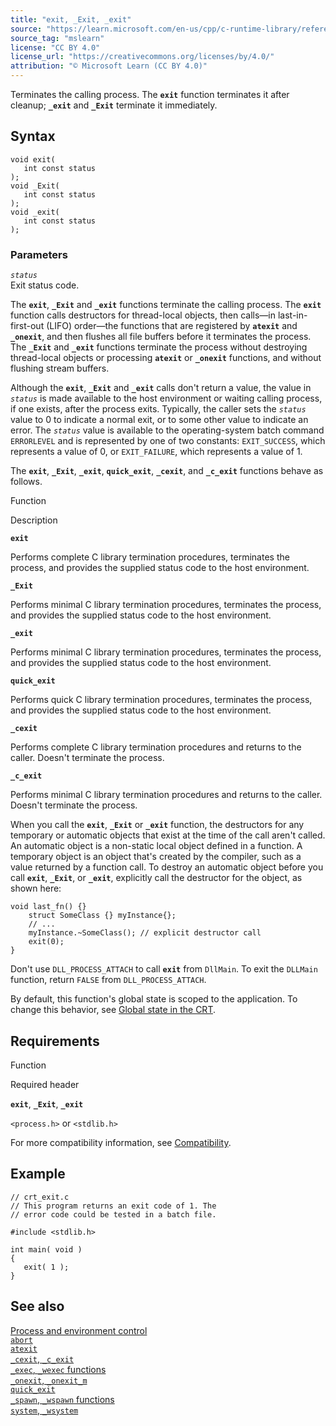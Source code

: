```yaml
---
title: "exit, _Exit, _exit"
source: "https://learn.microsoft.com/en-us/cpp/c-runtime-library/reference/exit-exit-exit?view=msvc-170"
source_tag: "mslearn"
license: "CC BY 4.0"
license_url: "https://creativecommons.org/licenses/by/4.0/"
attribution: "© Microsoft Learn (CC BY 4.0)"
---
```

Terminates the calling process. The **`exit`** function terminates it after cleanup; **`_exit`** and **`_Exit`** terminate it immediately.

## Syntax

```
void exit(
   int const status
);
void _Exit(
   int const status
);
void _exit(
   int const status
);
```

### Parameters

_`status`_  
Exit status code.

The **`exit`**, **`_Exit`** and **`_exit`** functions terminate the calling process. The **`exit`** function calls destructors for thread-local objects, then calls—in last-in-first-out (LIFO) order—the functions that are registered by **`atexit`** and **`_onexit`**, and then flushes all file buffers before it terminates the process. The **`_Exit`** and **`_exit`** functions terminate the process without destroying thread-local objects or processing **`atexit`** or **`_onexit`** functions, and without flushing stream buffers.

Although the **`exit`**, **`_Exit`** and **`_exit`** calls don't return a value, the value in _`status`_ is made available to the host environment or waiting calling process, if one exists, after the process exits. Typically, the caller sets the _`status`_ value to 0 to indicate a normal exit, or to some other value to indicate an error. The _`status`_ value is available to the operating-system batch command `ERRORLEVEL` and is represented by one of two constants: `EXIT_SUCCESS`, which represents a value of 0, or `EXIT_FAILURE`, which represents a value of 1.

The **`exit`**, **`_Exit`**, **`_exit`**, **`quick_exit`**, **`_cexit`**, and **`_c_exit`** functions behave as follows.

Function

Description

**`exit`**

Performs complete C library termination procedures, terminates the process, and provides the supplied status code to the host environment.

**`_Exit`**

Performs minimal C library termination procedures, terminates the process, and provides the supplied status code to the host environment.

**`_exit`**

Performs minimal C library termination procedures, terminates the process, and provides the supplied status code to the host environment.

**`quick_exit`**

Performs quick C library termination procedures, terminates the process, and provides the supplied status code to the host environment.

**`_cexit`**

Performs complete C library termination procedures and returns to the caller. Doesn't terminate the process.

**`_c_exit`**

Performs minimal C library termination procedures and returns to the caller. Doesn't terminate the process.

When you call the **`exit`**, **`_Exit`** or **`_exit`** function, the destructors for any temporary or automatic objects that exist at the time of the call aren't called. An automatic object is a non-static local object defined in a function. A temporary object is an object that's created by the compiler, such as a value returned by a function call. To destroy an automatic object before you call **`exit`**, **`_Exit`**, or **`_exit`**, explicitly call the destructor for the object, as shown here:

```
void last_fn() {}
    struct SomeClass {} myInstance{};
    // ...
    myInstance.~SomeClass(); // explicit destructor call
    exit(0);
}
```

Don't use `DLL_PROCESS_ATTACH` to call **`exit`** from `DllMain`. To exit the `DLLMain` function, return `FALSE` from `DLL_PROCESS_ATTACH`.

By default, this function's global state is scoped to the application. To change this behavior, see [Global state in the CRT](https://learn.microsoft.com/en-us/cpp/c-runtime-library/global-state?view=msvc-170).

## Requirements

Function

Required header

**`exit`**, **`_Exit`**, **`_exit`**

`<process.h>` or `<stdlib.h>`

For more compatibility information, see [Compatibility](https://learn.microsoft.com/en-us/cpp/c-runtime-library/compatibility?view=msvc-170).

## Example

```
// crt_exit.c
// This program returns an exit code of 1. The
// error code could be tested in a batch file.

#include <stdlib.h>

int main( void )
{
   exit( 1 );
}
```

## See also

[Process and environment control](https://learn.microsoft.com/en-us/cpp/c-runtime-library/process-and-environment-control?view=msvc-170)  
[`abort`](https://learn.microsoft.com/en-us/cpp/c-runtime-library/reference/abort?view=msvc-170)  
[`atexit`](https://learn.microsoft.com/en-us/cpp/c-runtime-library/reference/atexit?view=msvc-170)  
[`_cexit`, `_c_exit`](https://learn.microsoft.com/en-us/cpp/c-runtime-library/reference/cexit-c-exit?view=msvc-170)  
[`_exec`, `_wexec` functions](https://learn.microsoft.com/en-us/cpp/c-runtime-library/exec-wexec-functions?view=msvc-170)  
[`_onexit`, `_onexit_m`](https://learn.microsoft.com/en-us/cpp/c-runtime-library/reference/onexit-onexit-m?view=msvc-170)  
[`quick_exit`](https://learn.microsoft.com/en-us/cpp/c-runtime-library/reference/quick-exit1?view=msvc-170)  
[`_spawn`, `_wspawn` functions](https://learn.microsoft.com/en-us/cpp/c-runtime-library/spawn-wspawn-functions?view=msvc-170)  
[`system`, `_wsystem`](https://learn.microsoft.com/en-us/cpp/c-runtime-library/reference/system-wsystem?view=msvc-170)